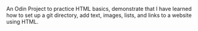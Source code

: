 An Odin Project to practice HTML basics, demonstrate that I have learned how to set up a git directory, add text, images, lists, and links to a website using HTML.